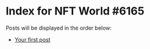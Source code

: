 # Index for NFT World #6165
Posts will be displayed in the order below:

- [Your first post](./001-first.md)

